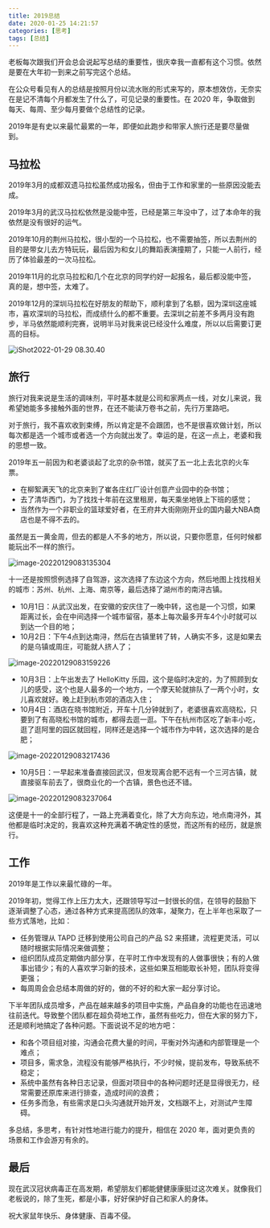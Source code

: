 ```yaml
---
title: 2019总结
date: 2020-01-25 14:21:57
categories: [思考]
tags: [总结]
---
```


老板每次跟我们开会总会说起写总结的重要性，很庆幸我一直都有这个习惯。依然是要在大年初一到来之前写完这个总结。

<!--more-->

在公众号看见有人的总结是按照月份以流水账的形式来写的，原本想效仿，无奈实在是记不清每个月都发生了什么了，可见记录的重要性。在 2020 年，争取做到每天、每周、至少每月要做个总结性的记录。

2019年是有史以来最忙最累的一年，即便如此跑步和带家人旅行还是要尽量做到。

## 马拉松

2019年3月的成都双遗马拉松虽然成功报名，但由于工作和家里的一些原因没能去成。

2019年3月的武汉马拉松依然是没能中签，已经是第三年没中了，过了本命年的我依然是没有很好的运气。

2019年10月的荆州马拉松，很小型的一个马拉松，也不需要抽签，所以去荆州的目的是带女儿去方特玩玩，最后因为和女儿的舞蹈表演撞期了，只能一人前行，经历了体验最差的一次马拉松。

2019年11月的北京马拉松和几个在北京的同学约好一起报名，最后都没能中签，真的是，想中签，太难了。

2019年12月的深圳马拉松在好朋友的帮助下，顺利拿到了名额，因为深圳这座城市，喜欢深圳的马拉松，而成绩什么的都不重要。去深圳之前差不多两月没有跑步，半马依然能顺利完赛，说明半马对我来说已经没什么难度，所以以后需要订更高的目标。

![iShot2022-01-29 08.30.40](https://cdn.jsdelivr.net/gh/oec2003/hblog-images/img/202201290831309.jpg)


## 旅行

旅行对我来说是生活的调味剂，平时基本就是公司和家两点一线，对女儿来说，我希望她能多多接触外面的世界，在还不能读万卷书之前，先行万里路吧。

对于旅行，我不喜欢收到束缚，所以肯定是不会跟团，也不是很喜欢做计划，所以每次都是选一个城市或者选一个方向就出发了。幸运的是，在这一点上，老婆和我的思想一致。

2019年五一前因为和老婆谈起了北京的杂书馆，就买了五一北上去北京的火车票。

* 在柳絮满天飞的北京来到了崔各庄红厂设计创意产业园中的杂书馆；
* 去了清华西门，为了找找十年前在这里租房，每天乘坐地铁上下班的感觉；
* 当然作为一个非职业的篮球爱好者，在王府井大街刚刚开业的国内最大NBA商店也是不得不去的。

虽然是五一黄金周，但去的都是人不多的地方，所以说，只要你愿意，任何时候都能玩出不一样的旅行。

![image-20220129083135304](https://cdn.jsdelivr.net/gh/oec2003/hblog-images/img/202201290831263.png)


十一还是按照惯例选择了自驾游，这次选择了东边这个方向，然后地图上找找相关的城市：苏州、杭州、上海、南京等，最后选择了湖州市的南浔古镇。

* 10月1日：从武汉出发，在安徽的安庆住了一晚中转，这也是一个习惯，如果距离过长，会在中间选择一个城市留宿，基本上每次最多开车4个小时就可以到达一个目的地；
* 10月2日：下午4点到达南浔，然后在古镇里转了转，人确实不多，这是如果去的是乌镇或周庄，可能就人挤人了；

![image-20220129083159226](https://cdn.jsdelivr.net/gh/oec2003/hblog-images/img/202201290832091.png)

* 10月3日：上午出发去了 HelloKitty 乐园，这个是临时决定的，为了照顾到女儿的感受，这个也是人最多的一个地方，一个摩天轮就排队了一两个小时，女儿喜欢就好。晚上赶到杭市郊的酒店入住；
* 10月4日：酒店在晓书馆附近，开车十几分钟就到了，老婆很喜欢高晓松，只要到了有高晓松书馆的城市，都得去逛一逛。下午在杭州市区吃了新丰小吃，逛了逛阿里的园区就回程，同样还是选择一个城市作为中转，这次选择的是合肥；

![image-20220129083217436](https://cdn.jsdelivr.net/gh/oec2003/hblog-images/img/202201290833112.png)

* 10月5日：一早起来准备直接回武汉，但发现离合肥不远有一个三河古镇，就直接驱车前去了，很商业化的一个古镇，景色也还不错。

![image-20220129083237064](https://cdn.jsdelivr.net/gh/oec2003/hblog-images/img/202201290832995.png)

这便是十一的全部行程了，一路上充满着变化，除了大方向东边，地点南浔外，其他都是临时决定的，我喜欢这种充满着不确定性的感觉，而这所有的经历，就是旅行。

## 工作

2019年是工作以来最忙碌的一年。

2019年初，觉得工作上压力太大，还跟领导写过一封很长的信，在领导的鼓励下逐渐调整了心态，通过各种方式来提高团队的效率，凝聚力，在上半年也采取了一些方式落地，比如：

* 任务管理从 TAPD 迁移到使用公司自己的产品 S2 来搭建，流程更灵活，可以随时根据实际情况来做调整；
* 组织团队成员定期做内部分享，在平时工作中发现有的人做事很快；有的人做事出错少；有的人喜欢学习新的技术，这些如果互相能取长补短，团队将变得更强；
* 每周周会会总结本周做的好的，做的不好的和大家一起分享讨论。

下半年团队成员增多，产品在越来越多的项目中实施，产品自身的功能也在迅速地往前迭代。导致整个团队都在超负荷地工作，虽然有些吃力，但在大家的努力下，还是顺利地搞定了各种问题。下面说说不足的地方吧：

* 和各个项目组对接，沟通会花费大量的时间，平衡对外沟通和内部管理是一个难点；
* 项目多，需求急，流程没有能够严格执行，不少时候，提前发布，导致系统不稳定；
* 系统中虽然有各种日志记录，但面对项目中的各种问题时还是显得很无力，经常需要还原库来进行排查，造成时间的浪费；
* 任务多而急，有些需求是口头沟通就开始开发，文档跟不上，对测试产生障碍。

多总结，多思考，有针对性地进行能力的提升，相信在 2020 年，面对更负责的场景和工作会游刃有余的。

## 最后

现在武汉冠状病毒正在高发期，希望朋友们都能健健康康挺过这次难关。就像我们老板说的，除了生死，都是小事，好好保护好自己和家人的身体。

祝大家鼠年快乐、身体健康、百毒不侵。

